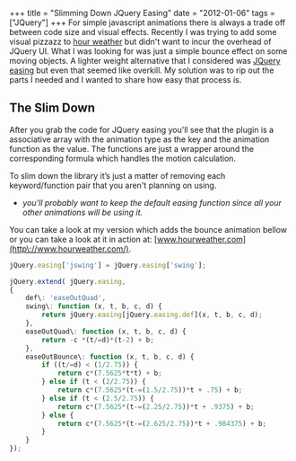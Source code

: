 +++
title = "Slimming Down JQuery Easing"
date = "2012-01-06"
tags = ["JQuery"]
+++
For simple javascript animations there is always a trade off between code size and visual effects. Recently I was trying to add some visual pizzazz to [hour weather](http\://www.hourweather.com/) but didn't want to incur the overhead of JQuery UI. What I was looking for was just a simple bounce effect on some moving objects. A lighter weight alternative that I considered was [JQuery easing](http\://gsgd.co.uk/sandbox/jquery/easing/) but even that seemed like overkill. My solution was to rip out the parts I needed and I wanted to share how easy that process is.

## The Slim Down
After you grab the code for JQuery easing you'll see that the plugin is a associative array with the animation type as the key and the animation function as the value. The functions are just a wrapper around the corresponding formula which handles the motion calculation.

To slim down the library it’s just a matter of removing each keyword/function pair that you aren't planning on using.

* *you'll probably want to keep the default easing function since all your other animations will be using it.*

You can take a look at my version which adds the bounce animation bellow or you can take a look at it in action at\: [www.hourweather.com](http\://www.hourweather.com/).
```javascript
jQuery.easing['jswing'] = jQuery.easing['swing'];

jQuery.extend( jQuery.easing,
{
    def\: 'easeOutQuad',
    swing\: function (x, t, b, c, d) {
        return jQuery.easing[jQuery.easing.def](x, t, b, c, d);
    },
    easeOutQuad\: function (x, t, b, c, d) {
        return -c *(t/=d)*(t-2) + b;
    },
    easeOutBounce\: function (x, t, b, c, d) {
        if ((t/=d) < (1/2.75)) {
            return c*(7.5625*t*t) + b;
        } else if (t < (2/2.75)) {
            return c*(7.5625*(t-=(1.5/2.75))*t + .75) + b;
        } else if (t < (2.5/2.75)) {
            return c*(7.5625*(t-=(2.25/2.75))*t + .9375) + b;
        } else {
            return c*(7.5625*(t-=(2.625/2.75))*t + .984375) + b;
        }
    }
});
```

